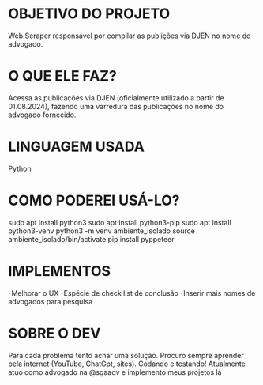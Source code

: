 # OBJETIVO DO PROJETO
Web Scraper responsável por compilar as publições via DJEN no nome do advogado.

# O QUE ELE FAZ?

Acessa as publicações via DJEN (oficialmente utilizado a partir de 01.08.2024), fazendo uma varredura das publicações no nome do advogado fornecido.

# LINGUAGEM USADA
Python

# COMO PODEREI USÁ-LO?
sudo apt install python3
sudo apt install python3-pip
sudo apt install python3-venv
python3 -m venv ambiente_isolado
source ambiente_isolado/bin/activate
pip install pyppeteer

# IMPLEMENTOS
-Melhorar o UX 
-Espécie de check list de conclusão
-Inserir mais nomes de advogados para pesquisa


# SOBRE O DEV
Para cada problema tento achar uma solução. Procuro sempre aprender pela internet (YouTube, ChatGpt, sites). Codando e testando!
Atualmente atuo como advogado na @sgaadv e implemento meus projetos lá
